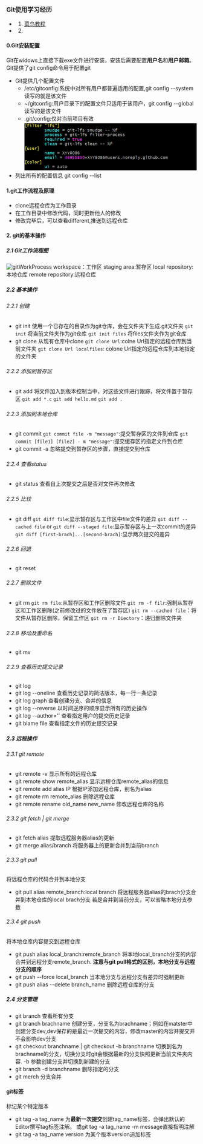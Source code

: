 ### Git使用学习经历
- 1. [菜鸟教程](https://www.runoob.com/git/git-tutorial.html)
- 2. 

#### 0.Git安装配置
Git在widows上直接下载exe文件进行安装，安装后需要配置**用户名**和**用户邮箱**。Git提供了git config命令用于配置git
- Git提供几个配置文件 
    - /etc/gitconfig:系统中对所有用户都普遍适用的配置,git config --system读写的就是该文件
    - ~/gitconfig:用户目录下的配置文件只适用于该用户，git config --global读写的是该文件
    - .git/config:仅对当前项目有效
![~/.gitconfig](pic/gitconfig_global.png)
- 列出所有的配置信息
    git config --list

#### 1.git工作流程及原理
- clone远程仓库为工作目录
- 在工作目录中修改代码，同时更新他人的修改
- 修改完毕后，可以查看different,推送到远程仓库


#### 2. git的基本操作
##### 2.1 Git工作流程图
![gitWorkProcess](https://www.runoob.com/wp-content/uploads/2015/02/git-command.jpg)
workspace：工作区
staging area:暂存区
local repository:本地仓库
remote repository:远程仓库

##### 2.2 基本操作
###### 2.2.1 创建
- git init 
使用一个已存在的目录作为git仓库，会在文件夹下生成.git文件夹
`git init` 将当前文件夹作为git仓库
`git init files` 将files文件夹作为git仓库
- git clone
从现有仓库中clone
`git clone Url`:colne Url指定的远程仓库到当前文件夹
`git clone Url localfiles`: colone Url指定的远程仓库到本地指定的文件夹
###### 2.2.2 添加到暂存区
- git add
将文件加入到版本控制当中，对这些文件进行跟踪，将文件置于暂存区
`git add *.c`
`git add hello.md`
`git add .`

###### 2.2.3 添加到本地仓库
- git commit
`git commit file -m "message"`:提交暂存区的文件到仓库
`git commit [file1] [file2] - m "message"`:提交缓存区的指定文件到仓库
- git commit -a
忽略提交到暂存区的步骤，直接提交到仓库
###### 2.2.4 查看status
- git status
查看自上次提交之后是否对文件再次修改
###### 2.2.5 比较
- git diff
`git diff file`:显示暂存区与工作区中file文件的差异
`git diff --cached file` or `git diff --staged file`:显示暂存区与上一次commit的差异
`git diff [first-brach]...[second-brach]`:显示两次提交的差异
###### 2.2.6 回退
- git reset

###### 2.2.7 删除文件
- git rm
`git rm file`:从暂存区和工作区删除文件
`git rm -f filr`:强制从暂存区和工作区删除(之前修改过的文件放在了暂存区)
`git rm --cached file`：将文件从暂存区删除，保留工作区
`git rm -r Diectory`：递归删除文件夹
###### 2.2.8 移动及重命名
- git mv

###### 2.2.9 查看历史提交记录
- git log
- git log --oneline
查看历史记录的简洁版本，每一行一条记录
- git log graph
查看创建分支、合并的信息
- git log --reverse
以时间逆序的顺序显示所有的历史操作
- git log --author=''
查看指定用户的提交历史记录
- git blame file
查看指定文件的历史提交记录

##### 2.3 远程操作
###### 2.3.1 git remote
- git remote -v
显示所有的远程仓库
- git remote show remote_alias
显示远程仓库remote_alias的信息
- git remote add alias IP
根据IP添加远程仓库，别名为alias
- git remote rm remote_alias
删除远程仓库
- git remote rename old_name new_name
修改远程仓库的名称

###### 2.3.2 git fetch | git merge
- git fetch alias
提取远程服务器alias的更新
- git merge alias/branch
将服务器上的更新合并到当前branch
###### 2.3.3 git pull
将远程仓库的代码合并到本地分支
- git pull alias remote_branch:local branch
将远程服务器alias的brach分支合并到本地仓库的local brach分支
若是合并到当前分支，可以省略本地分支参数

###### 2.3.4 git push
将本地仓库内容提交到远程仓库
- git push alias local_branch:remote_branch
将本地local_branch分支的内容合并到远程分支remote_branch.
**注意与git pull格式的区别，本地分支与远程分支的顺序**
- git push --force local_branch
当本地分支与远程分支有差异时强制更新
- git push alias --delete branch_name
删除远程仓库的分支
##### 2.4 分支管理
- git branch
查看所有分支
- git branch brachname
创建分支，分支名为brachname；例如在matster中创建分支dev,dev保存的是最近一次提交的内容，修改master的内容并提交并不会影响dev分支
- git checkout branchname | git checkout -b branchname
切换到名为brachname的分支，切换分支时git会根据最新的分支快照更新当前文件夹内容.
-b 参数创建分支并切换到新建的分支
- git branch -d branchname
删除指定的分支
- git merch
分支合并

#### git标签
标记某个特定版本
- git tag -a tag_name
为**最新一次提交**创建tag_name标签，会弹出默认的Editor撰写tag标签注解。
或git tag -a tag_name -m message直接指明注解
- git tag -a tag_name version
为某个版本version追加标签
